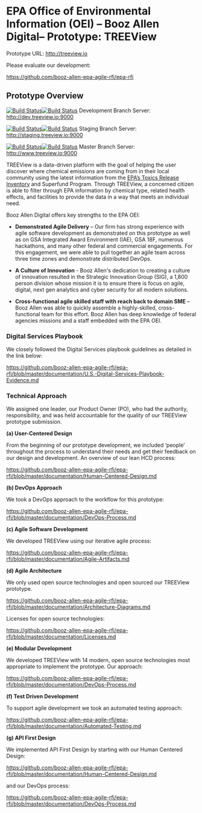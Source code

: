 # EPA Office of Environmental Information (OEI) – Booz Allen Digital– Prototype: TREEView

Prototype URL: http://treeview.io 

Please evaluate our development:

https://github.com/booz-allen-epa-agile-rfi/epa-rfi

## Prototype Overview 

[![Build Status](http://jenkins.treeview.io:8080/buildStatus/icon?job=develop_frontend)](http://jenkins.treeview.io:8080/view/Development/job/develop_frontend/)[![Build Status](http://jenkins.treeview.io:8080/buildStatus/icon?job=develop_api)](http://jenkins.treeview.io:8080/view/Development/job/develop_api/)  Development Branch Server: http://dev.treeview.io:9000

[![Build Status](http://jenkins.treeview.io:8080/buildStatus/icon?job=staging_frontend)](http://jenkins.treeview.io:8080/view/Staging/job/staging_frontend/)[![Build Status](http://jenkins.treeview.io:8080/buildStatus/icon?job=staging_api)](http://jenkins.treeview.io:8080/view/Staging/job/staging_api/)  Staging Branch Server: http://staging.treeview.io:9000

[![Build Status](http://jenkins.treeview.io:8080/buildStatus/icon?job=master_frontend)](http://jenkins.treeview.io:8080/view/Master/job/master_frontend/)[![Build Status](http://jenkins.treeview.io:8080/buildStatus/icon?job=master_api)](http:/jenkins.treeview.io:8080/view/Master/job/master_api/)  Master Branch Server: http://www.treeview.io:9000

TREEView is a data-driven platform with the goal of helping the user discover where chemical emissions are coming from in their local community using the latest information from the [EPA’s Toxics Release Inventory](http://www.epa.gov/toxics-release-inventory-tri-program/tri-basic-plus-data-files-calendar-years-1987-2014) and Superfund Program.   Through TREEView, a concerned citizen is able to filter through EPA information by chemical type, related health effects, and facilities to provide the data in a way that meets an individual need.   

Booz Allen Digital offers key strengths to the EPA OEI:

- **Demonstrated Agile Delivery** – Our firm has strong experience with agile software development as demonstrated on this prototype as well as on GSA Integrated Award Environment (IAE), GSA 18F, numerous hackathons, and many other federal and commercial engagements.  For this engagement, we were able to pull together an agile team across three time zones and demonstrate distributed DevOps.

- **A Culture of Innovation** - Booz Allen's dedication to creating a culture of innovation resulted in the Strategic Innovation Group (SIG), a 1,800 person division whose mission it is to ensure there is focus on agile, digital, next gen analytics and cyber security for all modern solutions.

- **Cross-functional agile skilled staff with reach back to domain SME** – Booz Allen was able to quickly assemble a highly-skilled, cross-functional team for this effort. Booz Allen has deep knowledge of federal agencies missions and a staff embedded with the EPA OEI.

### Digital Services Playbook

We closely followed the Digital Services playbook guidelines as detailed in the link below: 

https://github.com/booz-allen-epa-agile-rfi/epa-rfi/blob/master/documentation/U.S.-Digital-Services-Playbook-Evidence.md

### Technical Approach 

We assigned one leader, our Product Owner (PO), who had the authority, responsibility, and was held accountable for the quality of our TREEView prototype submission.

**(a) User-Centered Design**

From the beginning of our prototype development, we included ‘people’ throughout the process to understand their needs and get their feedback on our design and development.  An overview of our lean HCD process:

https://github.com/booz-allen-epa-agile-rfi/epa-rfi/blob/master/documentation/Human-Centered-Design.md

**(b) DevOps Approach**

We took a DevOps approach to the workflow for this prototype: 

https://github.com/booz-allen-epa-agile-rfi/epa-rfi/blob/master/documentation/DevOps-Process.md

**(c) Agile Software Development**

We developed TREEView using our iterative agile process:

https://github.com/booz-allen-epa-agile-rfi/epa-rfi/blob/master/documentation/Agile-Artifacts.md

**(d) Agile Architecture**

We only used open source technologies and open sourced our TREEView prototype.

https://github.com/booz-allen-epa-agile-rfi/epa-rfi/blob/master/documentation/Architecture-Diagrams.md

Licenses for open source technologies:

https://github.com/booz-allen-epa-agile-rfi/epa-rfi/blob/master/documentation/Licenses.md

**(e) Modular Development**

We developed TREEView with 14 modern, open source technologies most appropriate to implement the prototype.   Our approach:

https://github.com/booz-allen-epa-agile-rfi/epa-rfi/blob/master/documentation/DevOps-Process.md

**(f) Test Driven Development**

To support agile development we took an automated testing approach:

https://github.com/booz-allen-epa-agile-rfi/epa-rfi/blob/master/documentation/Automated-Testing.md

**(g) API First Design**

We implemented API First Design by starting with our Human Centered Design: 

https://github.com/booz-allen-epa-agile-rfi/epa-rfi/blob/master/documentation/Human-Centered-Design.md

and our DevOps process: 

https://github.com/booz-allen-epa-agile-rfi/epa-rfi/blob/master/documentation/DevOps-Process.md





